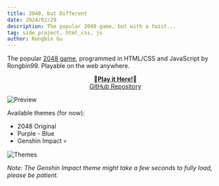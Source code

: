 ```yaml
---
title: 2048, but Different
date: 2024/02/29
description: The popular 2048 game, but with a twist...
tag: side_project, html_css, js
author: Rongbin Gu
---
```


The popular [2048 game](https://en.wikipedia.org/wiki/2048_(video_game)), programmed in HTML/CSS and JavaScript by Rongbin99. Playable on the web anywhere.

<div align="center">

🌟[**Play it Here!**](https://rongbin99.github.io/2048/)🌟<br>[GitHub Repository](https://github.com/Rongbin99/2048)

</div>

![Preview](/images/preview-01.png)

Available themes (for now):

- 2048 Original
- Purple - Blue
- Genshin Impact 💀

![Themes](/images/themes-01.png)

*Note: The Genshin Impact theme might take a few seconds to fully load, please be patient.*
